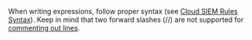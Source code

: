 When writing expressions, follow proper syntax (see [Cloud SIEM Rules Syntax](/docs/cse/rules/cse-rules-syntax)). Keep in mind that two forward slashes (//) are not supported for [commenting out lines](/docs/cse/rules/cse-rules-syntax/#--). 